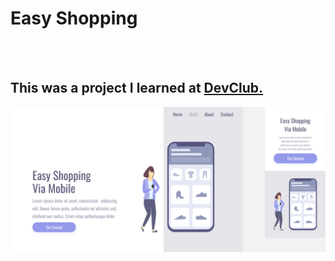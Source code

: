 <h1>Easy Shopping</h1>
<br>
<br>
<h2>This was a project I learned at <a href="http://rodolfomori.com.br/devclub">DevClub.</a></h2>

<img src="https://github.com/alexaudo/easy-shopping/blob/master/Project_Css%20pt2/assets/Shopping%20via%20mobile%20illustration.png?raw=true" />
